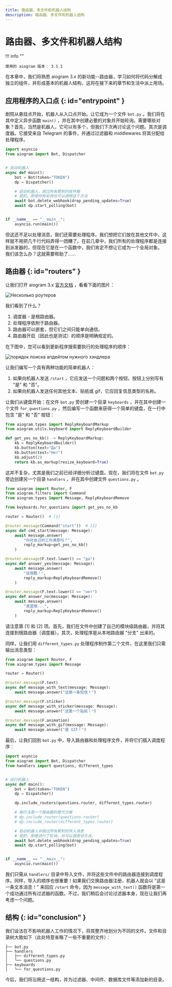 ```yaml
---
title: 路由器、多文件和机器人结构
description: 路由器、多文件和机器人结构
---
```


# 路由器、多文件和机器人结构

!!! info ""

    使用的 aiogram 版本： 3.1.1

在本章中，我们将熟悉 aiogram 3.x 的新功能--路由器，学习如何将代码分解成独立的组件，并形成基本的机器人结构，这将在接下来的章节和生活中派上用场。

## 应用程序的入口点 {: id="entrypoint" }

剧院从悬挂点开始，机器人从入口点开始。让它成为一个文件 `bot.py` 。我们将在其中定义异步函数 `main()` ，并在其中创建必要的对象并开始轮询。需要哪些对象？首先，当然是机器人，它可以有多个，但我们下次再讨论这个问题。其次是调度器。它接受来自 Telegram 的事件，并通过过滤器和 middlewares 将其分配给处理程序。

```python title="bot.py"
import asyncio
from aiogram import Bot, Dispatcher


# 启动机器人
async def main():
    bot = Bot(token="TOKEN")
    dp = Dispatcher()

    # 启动机器人，跳过所有累积的收件箱
    # 是的，即使你有轮询也可以调用这个方法
    await bot.delete_webhook(drop_pending_updates=True)
    await dp.start_polling(bot)


if __name__ == "__main__":
    asyncio.run(main())
```

但这还不足以处理消息，我们还需要处理程序。我们想把它们放在其他文件中，这样就不用把几千行代码弄得一团糟了。在前几章中，我们所有的处理程序都是连接到派发器的，但现在它是在一个函数中，我们肯定不想让它成为一个全局对象。
我们该怎么办？这就需要帮助了......

## 路由器 {: id="routers" }

让我们打开 aiogram 3.x [官方文档](https://docs.aiogram.dev/en/dev-3.x/dispatcher/router.html) ，看看下面的图片：

![Несколько роутеров](https://docs.aiogram.dev/en/dev-3.x/_images/nested_routers_example.png)

我们看到了什么？ 

1. 调度器 - 是根路由器。
2. 处理程序依附于路由器。
3. 路由器可以嵌套，但它们之间只能单向通信。
4. 路由器开启（因此也是测试）的顺序是明确规定的。

在下图中，您可以看到更新程序搜索要执行的处理程序的顺序：

![порядок поиска апдейтом нужного хэндлера](https://docs.aiogram.dev/en/dev-3.x/_images/update_propagation_flow.png)

让我们编写一个具有两种功能的简单机器人：

1. 如果向机器人发送 `/start` ，它应发送一个问题和两个按钮，按钮上分别写有 "是" 和 "否"。
2. 如果向机器人发送任何其他文本、贴纸或 gif，它应回复信息类型的名称。

让我们从键盘开始：在文件 `bot.py` 旁创建一个目录 `keyboards` ，并在其中创建一个文件 `for_questions.py` ，然后编写一个函数来获得一个简单的键盘，在一行中包含 "是" 和 "否" 按钮：

```python title="keyboards/for_questions.py"
from aiogram.types import ReplyKeyboardMarkup
from aiogram.utils.keyboard import ReplyKeyboardBuilder

def get_yes_no_kb() -> ReplyKeyboardMarkup:
    kb = ReplyKeyboardBuilder()
    kb.button(text="Да")
    kb.button(text="Нет")
    kb.adjust(2)
    return kb.as_markup(resize_keyboard=True)
```

这并不复杂，尤其是我们之前已经详细分析过键盘。现在，我们将在文件 `bot.py` 旁边创建另一个目录 `handlers` ，并在其中创建文件 `questions.py` 。

```python title="handlers/questions.py" hl_lines="7 9"
from aiogram import Router, F
from aiogram.filters import Command
from aiogram.types import Message, ReplyKeyboardRemove

from keyboards.for_questions import get_yes_no_kb

router = Router()  # [1]

@router.message(Command("start"))  # [2]
async def cmd_start(message: Message):
    await message.answer(
        "你对自己的工作满意吗？",
        reply_markup=get_yes_no_kb()
    )

@router.message(F.text.lower() == "да")
async def answer_yes(message: Message):
    await message.answer(
        "这很酷！",
        reply_markup=ReplyKeyboardRemove()
    )

@router.message(F.text.lower() == "нет")
async def answer_no(message: Message):
    await message.answer(
        "真遗憾...",
        reply_markup=ReplyKeyboardRemove()
    )
```

请注意第 [1] 和 [2] 项。首先，我们在文件中创建了自己的模块级路由器，并将其连接到根路由器（调度器）。其次，处理程序是从本地路由器 "分支" 出来的。

同样，让我们用 `different_types.py` 处理程序制作第二个文件，在这里我们只需输出消息类型：

```python title="handlers/different_types.py"
from aiogram import Router, F
from aiogram.types import Message

router = Router()

@router.message(F.text)
async def message_with_text(message: Message):
    await message.answer("这是一条短信！")

@router.message(F.sticker)
async def message_with_sticker(message: Message):
    await message.answer("这是一个贴纸！")

@router.message(F.animation)
async def message_with_gif(message: Message):
    await message.answer("是 GIF！")

```

最后，让我们回到 `bot.py` 中，导入路由器和处理程序文件，并将它们插入调度程序：

```python title="bot.py" hl_lines="3 11 12"
import asyncio
from aiogram import Bot, Dispatcher
from handlers import questions, different_types


# 运行机器人
async def main():
    bot = Bot(token="TOKEN")
    dp = Dispatcher()

    dp.include_routers(questions.router, different_types.router)

    # 每行注册一个路由器的替代方案
    # dp.include_router(questions.router)
    # dp.include_router(different_types.router)

    # 启动机器人并跳过所有累积的传入消息
    # 是的，即使进行了轮询，也可以调用该方法。
    await bot.delete_webhook(drop_pending_updates=True)
    await dp.start_polling(bot)


if __name__ == "__main__":
    asyncio.run(main())
```

我们只需从 `handlers/` 目录中导入文件，并将这些文件中的路由器连接到调度程序。同样，导入的顺序也很重要！如果我们交换路由器注册，机器人就会以 "这是一条文本消息！" 来回应 `/start` 命令，因为 `message_with_text()` 函数将是第一个成功通过所有过滤器的函数。不过，我们稍后会讨论过滤器本身，现在让我们再考虑一个问题。


## 结构 {: id="conclusion" }

我们设法在不影响机器人工作的情况下，将其整齐地划分为不同的文件。文件和目录树大致如下（此处特意省略了一些不重要的文件）：

```
├── bot.py
├── handlers
│   ├── different_types.py
│   └── questions.py
├── keyboards
│   └── for_questions.py
```

今后，我们将沿用这一结构，并为过滤器、中间件、数据库文件等添加新的目录。